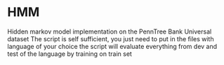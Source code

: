 # HMM
Hidden markov model implementation on the PennTree Bank Universal dataset
The script is self sufficient, you just need to put in the files with language of your choice the script will evaluate everything from dev and test of the language by training on train set
